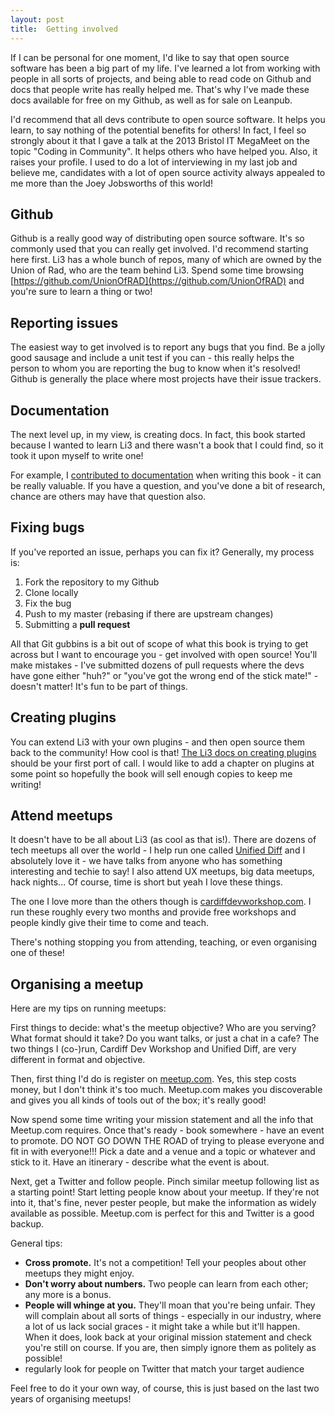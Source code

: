```yaml
---
layout: post
title:  Getting involved
---
```


If I can be personal for one moment, I'd like to say that open source software has been a big part of my life. I've learned a lot from working with people in all sorts of projects, and being able to read code on Github and docs that people write has really helped me. That's why I've made these docs available for free on my Github, as well as for sale on Leanpub.

I'd recommend that all devs contribute to open source software. It helps you learn, to say nothing of the potential benefits for others! In fact, I feel so strongly about it that I gave a talk at the 2013 Bristol IT MegaMeet on the topic "Coding in Community". It helps others who have helped you. Also, it raises your profile. I used to do a lot of interviewing in my last job and believe me, candidates with a lot of open source activity always appealed to me more than the Joey Jobsworths of this world!

## Github

Github is a really good way of distributing open source software. It's so commonly used that you can really get involved. I'd recommend starting here first. Li3 has a whole bunch of repos, many of which are owned by the Union of Rad, who are the team behind Li3. Spend some time browsing [https://github.com/UnionOfRAD](https://github.com/UnionOfRAD) and you're sure to learn a thing or two!

## Reporting issues

The easiest way to get involved is to report any bugs that you find. Be a jolly good sausage and include a unit test if you can - this really helps the person to whom you are reporting the bug to know when it's resolved! Github is generally the place where most projects have their issue trackers.

## Documentation

The next level up, in my view, is creating docs. In fact, this book started because I wanted to learn Li3 and there wasn't a book that I could find, so it took it upon myself to write one!

For example, I [contributed to documentation](https://github.com/michaelhue/li3_flash_message/pull/3) when writing this book - it can be really valuable. If you have a question, and you've done a bit of research, chance are others may have that question also.

## Fixing bugs

If you've reported an issue, perhaps you can fix it? Generally, my process is:

1. Fork the repository to my Github
1. Clone locally
1. Fix the bug
1. Push to my master (rebasing if there are upstream changes)
1. Submitting a **pull request**

All that Git gubbins is a bit out of scope of what this book is trying to get across but I want to encourage you - get involved with open source! You'll make mistakes - I've submitted dozens of pull requests where the devs have gone either "huh?" or "you've got the wrong end of the stick mate!" - doesn't matter! It's fun to be part of things.

## Creating plugins

You can extend Li3 with your own plugins - and then open source them back to the community! How cool is that! [The Li3 docs on creating plugins](http://li3.me/docs/manual/extending-lithium/plugins.wiki) should be your first port of call. I would like to add a chapter on plugins at some point so hopefully the book will sell enough copies to keep me writing!

## Attend meetups

It doesn't have to be all about Li3 (as cool as that is!). There are dozens of tech meetups all over the world - I help run one called [Unified Diff](http://unifieddiff.co.uk/) and I absolutely love it - we have talks from anyone who has something interesting and techie to say! I also attend UX meetups, big data meetups, hack nights... Of course, time is short but yeah I love these things.

The one I love more than the others though is [cardiffdevworkshop.com](http://cardiffdevworkshop.com). I run these roughly every two months and provide free workshops and people kindly give their time to come and teach.

There's nothing stopping you from attending, teaching, or even organising one of these!

## Organising a meetup

Here are my tips on running meetups:

First things to decide: what's the meetup objective? Who are you serving? What format should it take? Do you want talks, or just a chat in a cafe? The two things I (co-)run, Cardiff Dev Workshop and Unified Diff, are very different in format and objective.

Then, first thing I'd do is register on [meetup.com](http://meetup.com). Yes, this step costs money, but I don't think it's too much. Meetup.com makes you discoverable and gives you all kinds of tools out of the box; it's really good!

Now spend some time writing your mission statement and all the info that Meetup.com requires. Once that's ready - book somewhere - have an event to promote. DO NOT GO DOWN THE ROAD of trying to please everyone and fit in with everyone!!! Pick a date and a venue and a topic or whatever and stick to it. Have an itinerary - describe what the event is about.

Next, get a Twitter and follow people. Pinch similar meetup following list as a starting point! Start letting people know about your meetup. If they're not into it, that's fine, never pester people, but make the information as widely available as possible. Meetup.com is perfect for this and Twitter is a good backup.

General tips:

* **Cross promote.** It's not a competition! Tell your peoples about other meetups they might enjoy.
* **Don't worry about numbers.** Two people can learn from each other; any more is a bonus.
* **People will whinge at you.** They'll moan that you're being unfair. They will complain about all sorts of things - especially in our industry, where a lot of us lack social graces - it might take a while but it'll happen. When it does, look back at your original mission statement and check you're still on course. If you are, then simply ignore them as politely as possible!
* regularly look for people on Twitter that match your target audience

Feel free to do it your own way, of course, this is just based on the last two years of organising meetups!
